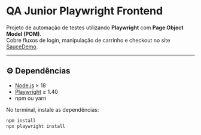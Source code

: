 # QA Junior Playwright Frontend

Projeto de automação de testes utilizando **Playwright** com **Page Object Model (POM)**.  
Cobre fluxos de login, manipulação de carrinho e checkout no site [SauceDemo](https://www.saucedemo.com).

---
## ⚙️ Dependências

- [Node.js](https://nodejs.org/) ≥ 18
- [Playwright](https://playwright.dev/) ≥ 1.40
- npm ou yarn

No terminal, instale as dependências:

```bash
npm install
npx playwright install



